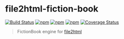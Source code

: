 # file2html-fiction-book
[![Build Status](https://secure.travis-ci.org/file2html/file2html-fiction-book.png?branch=master)](https://travis-ci.org/file2html/file2html-fiction-book)
[![npm](https://img.shields.io/npm/dm/file2html-fiction-book.svg)](https://www.npmjs.com/package/file2html-fiction-book)
[![npm](https://img.shields.io/npm/v/file2html-fiction-book.svg)](https://www.npmjs.com/package/file2html-fiction-book)
[![npm](https://img.shields.io/npm/l/file2html-fiction-book.svg)](https://www.npmjs.com/package/file2html-fiction-book)
[![Coverage Status](https://coveralls.io/repos/github/file2html/file2html-fiction-book/badge.svg?branch=master)](https://coveralls.io/github/file2html/file2html-fiction-book?branch=master)

> FictionBook engine for [file2html](https://github.com/file2html/file2html)
